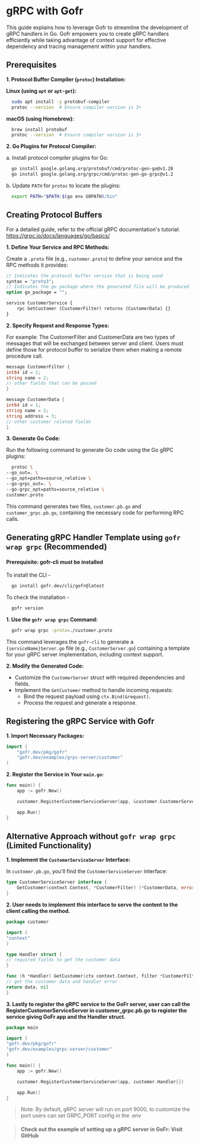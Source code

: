 # gRPC with Gofr

This guide explains how to leverage Gofr to streamline the development of gRPC handlers in Go. Gofr empowers you to create gRPC handlers efficiently while taking advantage of context support for effective dependency and tracing management within your handlers.

## Prerequisites

**1. Protocol Buffer Compiler (`protoc`) Installation:**

**Linux (using `apt` or `apt-get`):**

```bash
  sudo apt install -y protobuf-compiler
  protoc --version  # Ensure compiler version is 3+
```

**macOS (using Homebrew):**

```bash
  brew install protobuf
  protoc --version  # Ensure compiler version is 3+
```

**2. Go Plugins for Protocol Compiler:**

a. Install protocol compiler plugins for Go:

   ```bash
     go install google.golang.org/protobuf/cmd/protoc-gen-go@v1.28
     go install google.golang.org/grpc/cmd/protoc-gen-go-grpc@v1.2
   ```

b. Update `PATH` for `protoc` to locate the plugins:

   ```bash
     export PATH="$PATH:$(go env GOPATH)/bin"
   ```

## Creating Protocol Buffers

For a detailed guide, refer to the official gRPC documentation's tutorial: https://grpc.io/docs/languages/go/basics/

**1. Define Your Service and RPC Methods:**

Create a `.proto` file (e.g., `customer.proto`) to define your service and the RPC methods it provides:

   ```protobuf
   // Indicates the protocol buffer version that is being used
   syntax = "proto3";
   // Indicates the go package where the generated file will be produced
   option go_package = "";

   service CustomerService {
       rpc GetCustomer (CustomerFilter) returns (CustomerData) {}
   }
   ```

**2. Specify Request and Response Types:**

For example: The CustomerFilter and CustomerData are two types of messages that will be exchanged between server and client. Users must define those for protocol buffer to serialize them when making a remote procedure call.

```go
message CustomerFilter {
int64 id = 1;
string name = 2;
// other fields that can be passed
}

message CustomerData {
int64 id = 1;
string name = 2;
string address = 3;
// other customer related fields
}
```

**3. Generate Go Code:**

Run the following command to generate Go code using the Go gRPC plugins:

   ```bash
     protoc \
   --go_out=. \
   --go_opt=paths=source_relative \
   --go-grpc_out=. \
   --go-grpc_opt=paths=source_relative \
   customer.proto
   ```

This command generates two files, `customer.pb.go` and `customer_grpc.pb.go`, containing the necessary code for performing RPC calls.

## Generating gRPC Handler Template using `gofr wrap grpc` (Recommended)

#### Prerequisite: gofr-cli must be installed

To install the CLI -
```bash
  go install gofr.dev/cli/gofr@latest
```

To check the installation -
```bash
  gofr version
```


**1. Use the `gofr wrap grpc` Command:**

   ```bash
     gofr wrap grpc -proto=./customer.proto
   ```

This command leverages the `gofr-cli` to generate a `{serviceName}Server.go` file (e.g., `CustomerServer.go`) containing a template for your gRPC server implementation, including context support.

**2. Modify the Generated Code:**

- Customize the `CustomerServer` struct with required dependencies and fields.
- Implement the `GetCustomer` method to handle incoming requests:
    - Bind the request payload using `ctx.Bind(&request)`.
    - Process the request and generate a response.

## Registering the gRPC Service with Gofr

**1. Import Necessary Packages:**

   ```go
   import (
       "gofr.dev/pkg/gofr"
       "gofr.dev/examples/grpc-server/customer"
   )
   ```

**2. Register the Service in Your `main.go`:**

   ```go
   func main() {
       app := gofr.New()

       customer.RegisterCustomerServiceServer(app, &customer.CustomerServer{})

       app.Run()
   }
   ```

## Alternative Approach without `gofr wrap grpc` (Limited Functionality)

**1. Implement the `CustomerServiceServer` Interface:**

In `customer.pb.go`, you'll find the `CustomerServiceServer` interface:

   ```go
   type CustomerServiceServer interface {
       GetCustomer(context.Context, *CustomerFilter) (*CustomerData, error)
   }
   ```

**2. User needs to implement this interface to serve the content to the client calling the method.**

```go
package customer

import (
"context"
)

type Handler struct {
// required fields to get the customer data
}

func (h *Handler) GetCustomer(ctx context.Context, filter *CustomerFilter) (*CustomerData, error) {
// get the customer data and handler error
return data, nil
}
   ```
**3. Lastly to register the gRPC service to the GoFr server, user can call the RegisterCustomerServiceServer in customer_grpc.pb.go to register the service giving GoFr app and the Handler struct.**

```go
package main

import (
"gofr.dev/pkg/gofr"
"gofr.dev/examples/grpc-server/customer"
)

func main() {
    app := gofr.New()

	customer.RegisterCustomerServiceServer(app, customer.Handler{})

	app.Run()
}
```

> Note: By default, gRPC server will run on port 9000, to customize the port users can set GRPC_PORT config in the .env

> #### Check out the example of setting up a gRPC server in GoFr: Visit GitHub